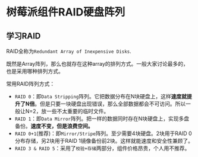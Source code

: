 # 树莓派组件RAID硬盘阵列

## 学习RAID

RAID全称为`Redundant Array of Inexpensive Disks`.

既然是Array阵列，那么也就存在这种array的排列方式。一般大家讨论最多的，也是采用哪种排列方式。

常用RAID阵列方式：
- `RAID 0`：即`Data Stripping`阵列。它把数据分布在N块硬盘上，这样**速度就提升了N倍**。但是只要一块硬盘出现错误，那么全部数据都会不可访问。所以一般让N=2，放一些不太重要的临时文件。
- `RAID 1`：即`Data Mirror`阵列。把一样的数据同时存在N块硬盘上，实现多盘备份。**速度不变，但是浪费空间。**
- `RAID 0+1`(推荐)：即`Mirror/Stripe`阵列。至少需要4块硬盘。2块用于RAID 0分布存储，另2块用于RAID 1镜像备份前2块。这样就能速度和安全性兼顾了。
- `RAID 3 & RAID 5`：采用了`校验+存储`两部分，组件价格昂贵，个人用不推荐。


